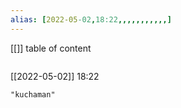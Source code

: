 ```yaml
---
alias: [2022-05-02,18:22,,,,,,,,,,,]
---
```

[[]]
table of content
```toc
```

[[2022-05-02]] 18:22

```query
"kuchaman"
```